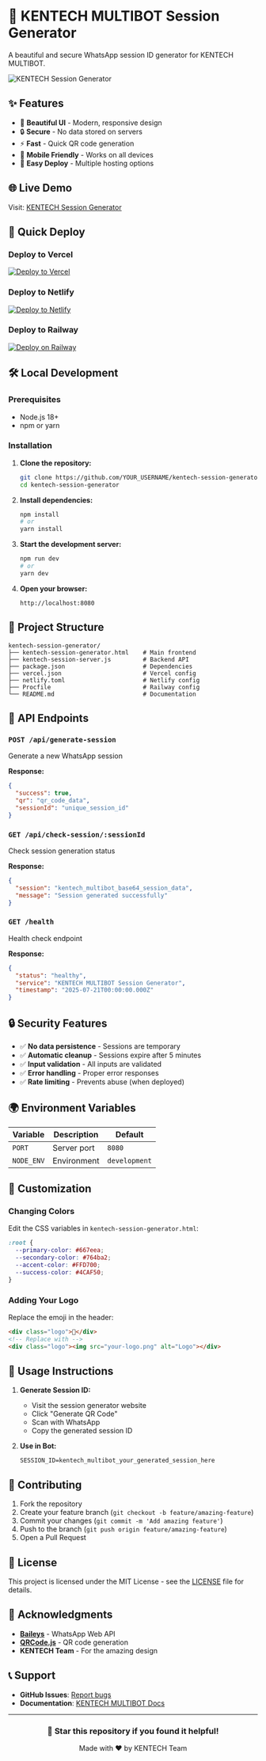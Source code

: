 # 🤖 KENTECH MULTIBOT Session Generator

A beautiful and secure WhatsApp session ID generator for KENTECH MULTIBOT.

![KENTECH Session Generator](https://img.shields.io/badge/KENTECH-Session%20Generator-blue?style=for-the-badge&logo=whatsapp)

## ✨ Features

- 🎨 **Beautiful UI** - Modern, responsive design
- 🔒 **Secure** - No data stored on servers
- ⚡ **Fast** - Quick QR code generation
- 📱 **Mobile Friendly** - Works on all devices
- 🚀 **Easy Deploy** - Multiple hosting options

## 🌐 Live Demo

Visit: [KENTECH Session Generator](https://kentech-session-generator.vercel.app)

## 🚀 Quick Deploy

### Deploy to Vercel

[![Deploy to Vercel](https://vercel.com/button)](https://vercel.com/import/project?template=https://github.com/YOUR_USERNAME/kentech-session-generator)

### Deploy to Netlify

[![Deploy to Netlify](https://www.netlify.com/img/deploy/button.svg)](https://app.netlify.com/start/deploy?repository=https://github.com/YOUR_USERNAME/kentech-session-generator)

### Deploy to Railway

[![Deploy on Railway](https://railway.app/button.svg)](https://railway.app/new/template?template=https://github.com/YOUR_USERNAME/kentech-session-generator)

## 🛠️ Local Development

### Prerequisites

- Node.js 18+ 
- npm or yarn

### Installation

1. **Clone the repository:**
   ```bash
   git clone https://github.com/YOUR_USERNAME/kentech-session-generator.git
   cd kentech-session-generator
   ```

2. **Install dependencies:**
   ```bash
   npm install
   # or
   yarn install
   ```

3. **Start the development server:**
   ```bash
   npm run dev
   # or
   yarn dev
   ```

4. **Open your browser:**
   ```
   http://localhost:8080
   ```

## 📁 Project Structure

```
kentech-session-generator/
├── kentech-session-generator.html    # Main frontend
├── kentech-session-server.js         # Backend API
├── package.json                      # Dependencies
├── vercel.json                       # Vercel config
├── netlify.toml                      # Netlify config
├── Procfile                          # Railway config
└── README.md                         # Documentation
```

## 🔧 API Endpoints

### `POST /api/generate-session`
Generate a new WhatsApp session

**Response:**
```json
{
  "success": true,
  "qr": "qr_code_data",
  "sessionId": "unique_session_id"
}
```

### `GET /api/check-session/:sessionId`
Check session generation status

**Response:**
```json
{
  "session": "kentech_multibot_base64_session_data",
  "message": "Session generated successfully"
}
```

### `GET /health`
Health check endpoint

**Response:**
```json
{
  "status": "healthy",
  "service": "KENTECH MULTIBOT Session Generator",
  "timestamp": "2025-07-21T00:00:00.000Z"
}
```

## 🔒 Security Features

- ✅ **No data persistence** - Sessions are temporary
- ✅ **Automatic cleanup** - Sessions expire after 5 minutes
- ✅ **Input validation** - All inputs are validated
- ✅ **Error handling** - Proper error responses
- ✅ **Rate limiting** - Prevents abuse (when deployed)

## 🌍 Environment Variables

| Variable | Description | Default |
|----------|-------------|---------|
| `PORT` | Server port | `8080` |
| `NODE_ENV` | Environment | `development` |

## 🎨 Customization

### Changing Colors

Edit the CSS variables in `kentech-session-generator.html`:

```css
:root {
  --primary-color: #667eea;
  --secondary-color: #764ba2;
  --accent-color: #FFD700;
  --success-color: #4CAF50;
}
```

### Adding Your Logo

Replace the emoji in the header:

```html
<div class="logo">🤖</div>
<!-- Replace with -->
<div class="logo"><img src="your-logo.png" alt="Logo"></div>
```

## 📝 Usage Instructions

1. **Generate Session ID:**
   - Visit the session generator website
   - Click "Generate QR Code"
   - Scan with WhatsApp
   - Copy the generated session ID

2. **Use in Bot:**
   ```env
   SESSION_ID=kentech_multibot_your_generated_session_here
   ```

## 🤝 Contributing

1. Fork the repository
2. Create your feature branch (`git checkout -b feature/amazing-feature`)
3. Commit your changes (`git commit -m 'Add amazing feature'`)
4. Push to the branch (`git push origin feature/amazing-feature`)
5. Open a Pull Request

## 📄 License

This project is licensed under the MIT License - see the [LICENSE](LICENSE) file for details.

## 🙏 Acknowledgments

- **[Baileys](https://github.com/WhiskeySockets/Baileys)** - WhatsApp Web API
- **[QRCode.js](https://github.com/davidshimjs/qrcodejs)** - QR code generation
- **KENTECH Team** - For the amazing design

## 📞 Support

- **GitHub Issues**: [Report bugs](https://github.com/YOUR_USERNAME/kentech-session-generator/issues)
- **Documentation**: [KENTECH MULTIBOT Docs](https://github.com/YOUR_USERNAME/kentech-multibot)

---

<div align="center">
  <h3>🌟 Star this repository if you found it helpful!</h3>
  <p>Made with ❤️ by KENTECH Team</p>
</div>

